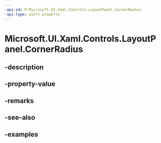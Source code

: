 ```yaml
---
-api-id: P:Microsoft.UI.Xaml.Controls.LayoutPanel.CornerRadius
-api-type: winrt property
---
```


# Microsoft.UI.Xaml.Controls.LayoutPanel.CornerRadius

<!--
public Windows.UI.Xaml.CornerRadius CornerRadius { get; set; }
-->


## -description

## -property-value

## -remarks

## -see-also

## -examples


